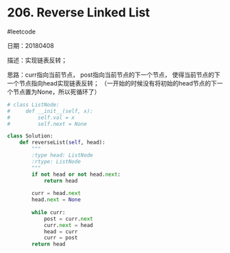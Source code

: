 # 206. Reverse Linked List
#leetcode

日期：20180408

描述：实现链表反转；

思路：curr指向当前节点， post指向当前节点的下一个节点， 使得当前节点的下一个节点指向head实现链表反转；
（一开始的时候没有将初始的head节点的下一个节点置为None，所以死循环了）

```python
# class ListNode:
#     def __init__(self, x):
#         self.val = x
#         self.next = None

class Solution:
    def reverseList(self, head):
        """
        :type head: ListNode
        :rtype: ListNode
        """
        if not head or not head.next:
            return head
        
        curr = head.next
        head.next = None
        
        while curr:
            post = curr.next
            curr.next = head
            head = curr
            curr = post
        return head
```